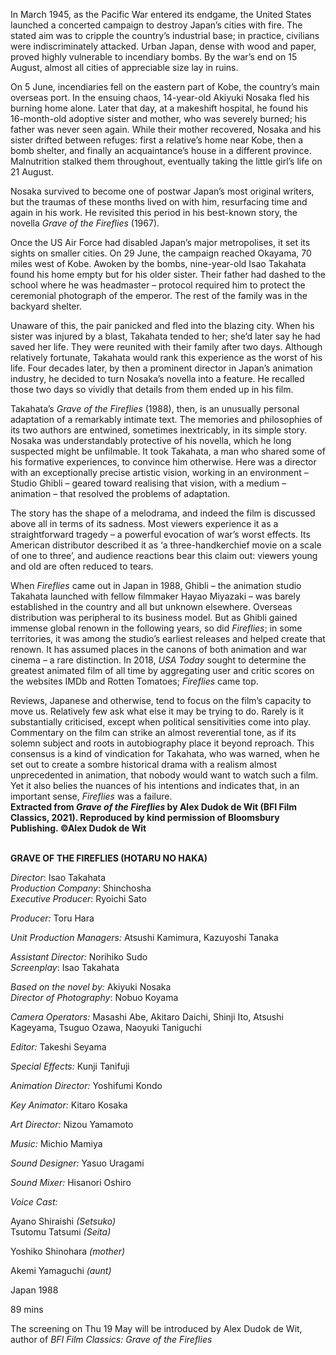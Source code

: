 

In March 1945, as the Pacific War entered its endgame, the United States launched a concerted campaign to destroy Japan’s cities with fire. The stated aim was to cripple the country’s industrial base; in practice, civilians were indiscriminately attacked. Urban Japan, dense with wood and paper, proved highly vulnerable to incendiary bombs. By the war’s end on 15 August, almost all cities of appreciable size lay in ruins.

On 5 June, incendiaries fell on the eastern part of Kobe, the country’s main overseas port. In the ensuing chaos, 14-year-old Akiyuki Nosaka fled his burning home alone. Later that day, at a makeshift hospital, he found his  
16-month-old adoptive sister and mother, who was severely burned; his father was never seen again. While their mother recovered, Nosaka and his sister drifted between refuges: first a relative’s home near Kobe, then a bomb shelter, and finally an acquaintance’s house in a different province. Malnutrition stalked them throughout, eventually taking the little girl’s life on 21 August.

Nosaka survived to become one of postwar Japan’s most original writers, but the traumas of these months lived on with him, resurfacing time and again in his work. He revisited this period in his best-known story, the novella _Grave of the Fireflies_ (1967).

Once the US Air Force had disabled Japan’s major metropolises, it set its sights on smaller cities. On 29 June, the campaign reached Okayama, 70 miles west of Kobe. Awoken by the bombs, nine-year-old Isao Takahata found his home empty but for his older sister. Their father had dashed to the school where he was headmaster – protocol required him to protect the ceremonial photograph of the emperor. The rest of the family was in the backyard shelter.

Unaware of this, the pair panicked and fled into the blazing city. When his sister was injured by a blast, Takahata tended to her; she’d later say he had saved her life. They were reunited with their family after two days. Although relatively fortunate, Takahata would rank this experience as the worst of his life. Four decades later, by then a prominent director in Japan’s animation industry, he decided to turn Nosaka’s novella into a feature. He recalled those two days so vividly that details from them ended up in his film.

Takahata’s _Grave of the Fireflies_ (1988), then, is an unusually personal adaptation of a remarkably intimate text. The memories and philosophies of its two authors are entwined, sometimes inextricably, in its simple story. Nosaka was understandably protective of his novella, which he long suspected might be unfilmable. It took Takahata, a man who shared some of his formative experiences, to convince him otherwise. Here was a director with an exceptionally precise artistic vision, working in an environment – Studio Ghibli – geared toward realising that vision, with a medium – animation – that resolved the problems of adaptation.

The story has the shape of a melodrama, and indeed the film is discussed above all in terms of its sadness. Most viewers experience it as a straightforward tragedy – a powerful evocation of war’s worst effects. Its American distributor described it as ‘a three-handkerchief movie on a scale of one to three’, and audience reactions bear this claim out: viewers young and old are often reduced to tears.

When _Fireflies_ came out in Japan in 1988, Ghibli – the animation studio Takahata launched with fellow filmmaker Hayao Miyazaki – was barely established in the country and all but unknown elsewhere. Overseas distribution was peripheral to its business model. But as Ghibli gained immense global renown in the following years, so did _Fireflies_; in some territories, it was among the studio’s earliest releases and helped create that renown. It has assumed places in the canons of both animation and war cinema – a rare distinction. In 2018, _USA Today_ sought to determine the greatest animated film of all time by aggregating user and critic scores on the websites IMDb and Rotten Tomatoes; _Fireflies_ came top.

Reviews, Japanese and otherwise, tend to focus on the film’s capacity to move us. Relatively few ask what else it may be trying to do. Rarely is it substantially criticised, except when political sensitivities come into play. Commentary on the film can strike an almost reverential tone, as if its solemn subject and roots in autobiography place it beyond reproach. This consensus is a kind of vindication for Takahata, who was warned, when he set out to create a sombre historical drama with a realism almost unprecedented in animation, that nobody would want to watch such a film. Yet it also belies the nuances of his intentions and indicates that, in an important sense, _Fireflies_ was a failure.  
**Extracted from _Grave of the Fireflies_ by Alex Dudok de Wit (BFI Film Classics, 2021).  Reproduced by kind permission of Bloomsbury Publishing. ©Alex Dudok de Wit**
<br><br>

**GRAVE OF THE FIREFLIES (HOTARU NO HAKA)**<br>

_Director_: Isao Takahata  
_Production Company_: Shinchosha  
_Executive Producer_: Ryoichi Sato<br>

_Producer:_ Toru Hara<br>

_Unit Production Managers:_ Atsushi Kamimura, Kazuyoshi Tanaka<br>

_Assistant Director:_ Norihiko Sudo  
_Screenplay_: Isao Takahata<br>

_Based on the novel by:_ Akiyuki Nosaka  
_Director of Photography_: Nobuo Koyama

_Camera Operators:_ Masashi Abe, Akitaro Daichi, Shinji Ito, Atsushi Kageyama, Tsuguo Ozawa, Naoyuki Taniguchi

_Editor:_ Takeshi Seyama

_Special Effects:_ Kunji Tanifuji

_Animation Director:_ Yoshifumi Kondo

_Key Animator:_ Kitaro Kosaka

_Art Director:_ Nizou Yamamoto

_Music:_ Michio Mamiya

_Sound Designer:_ Yasuo Uragami

_Sound Mixer:_ Hisanori Oshiro

_Voice Cast:_

Ayano Shiraishi _(Setsuko)_  
Tsutomu Tatsumi _(Seita)_

Yoshiko Shinohara _(mother)_

Akemi Yamaguchi _(aunt)_

Japan 1988

89 mins

The screening on Thu 19 May will be introduced by Alex Dudok de Wit, author of _BFI Film Classics: Grave of the Fireflies_
<!--stackedit_data:
eyJoaXN0b3J5IjpbMjAwOTQ0MDQxM119
-->